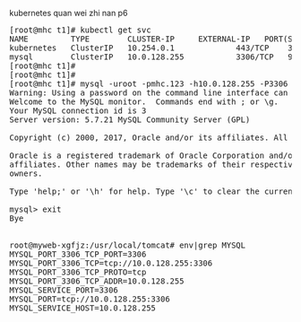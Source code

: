 kubernetes quan wei zhi nan  p6
 
 
<pre>
[root@mhc t1]# kubectl get svc
NAME         TYPE        CLUSTER-IP     EXTERNAL-IP   PORT(S)    AGE
kubernetes   ClusterIP   10.254.0.1     <none>        443/TCP    3d
mysql        ClusterIP   10.0.128.255   <none>        3306/TCP   9s
[root@mhc t1]# 
[root@mhc t1]# 
[root@mhc t1]# mysql -uroot -pmhc.123 -h10.0.128.255 -P3306
Warning: Using a password on the command line interface can be insecure.
Welcome to the MySQL monitor.  Commands end with ; or \g.
Your MySQL connection id is 3
Server version: 5.7.21 MySQL Community Server (GPL)

Copyright (c) 2000, 2017, Oracle and/or its affiliates. All rights reserved.

Oracle is a registered trademark of Oracle Corporation and/or its
affiliates. Other names may be trademarks of their respective
owners.

Type 'help;' or '\h' for help. Type '\c' to clear the current input statement.

mysql> exit
Bye


root@myweb-xgfjz:/usr/local/tomcat# env|grep MYSQL
MYSQL_PORT_3306_TCP_PORT=3306
MYSQL_PORT_3306_TCP=tcp://10.0.128.255:3306
MYSQL_PORT_3306_TCP_PROTO=tcp
MYSQL_PORT_3306_TCP_ADDR=10.0.128.255
MYSQL_SERVICE_PORT=3306
MYSQL_PORT=tcp://10.0.128.255:3306
MYSQL_SERVICE_HOST=10.0.128.255

</pre>
